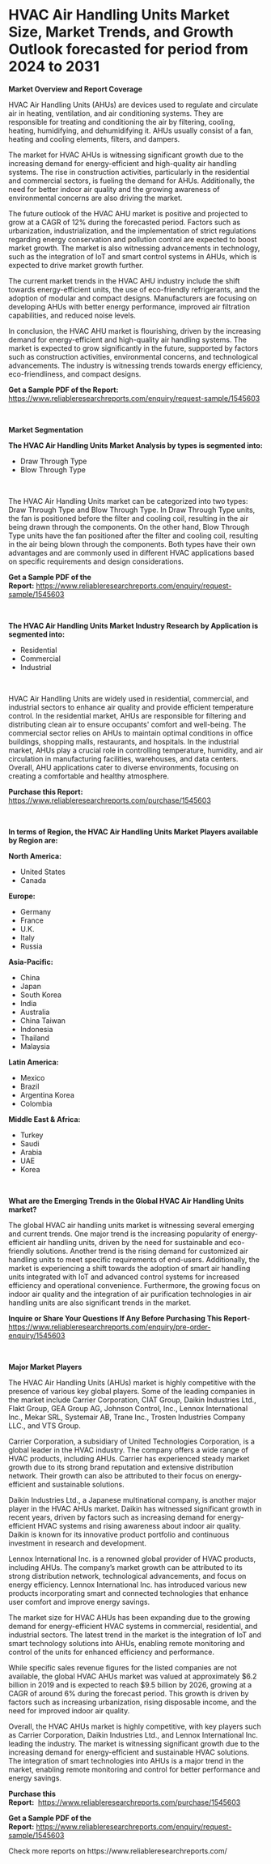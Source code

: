 <p><h1>HVAC Air Handling Units Market Size, Market Trends, and Growth Outlook forecasted for period from 2024 to 2031</h1></p><p><strong>Market Overview and Report Coverage</strong></p>
<p><p>HVAC Air Handling Units (AHUs) are devices used to regulate and circulate air in heating, ventilation, and air conditioning systems. They are responsible for treating and conditioning the air by filtering, cooling, heating, humidifying, and dehumidifying it. AHUs usually consist of a fan, heating and cooling elements, filters, and dampers.</p><p>The market for HVAC AHUs is witnessing significant growth due to the increasing demand for energy-efficient and high-quality air handling systems. The rise in construction activities, particularly in the residential and commercial sectors, is fueling the demand for AHUs. Additionally, the need for better indoor air quality and the growing awareness of environmental concerns are also driving the market.</p><p>The future outlook of the HVAC AHU market is positive and projected to grow at a CAGR of 12% during the forecasted period. Factors such as urbanization, industrialization, and the implementation of strict regulations regarding energy conservation and pollution control are expected to boost market growth. The market is also witnessing advancements in technology, such as the integration of IoT and smart control systems in AHUs, which is expected to drive market growth further.</p><p>The current market trends in the HVAC AHU industry include the shift towards energy-efficient units, the use of eco-friendly refrigerants, and the adoption of modular and compact designs. Manufacturers are focusing on developing AHUs with better energy performance, improved air filtration capabilities, and reduced noise levels.</p><p>In conclusion, the HVAC AHU market is flourishing, driven by the increasing demand for energy-efficient and high-quality air handling systems. The market is expected to grow significantly in the future, supported by factors such as construction activities, environmental concerns, and technological advancements. The industry is witnessing trends towards energy efficiency, eco-friendliness, and compact designs.</p></p>
<p><strong>Get a Sample PDF of the Report:</strong> <a href="https://www.reliableresearchreports.com/enquiry/request-sample/1545603">https://www.reliableresearchreports.com/enquiry/request-sample/1545603</a></p>
<p>&nbsp;</p>
<p><strong>Market Segmentation</strong></p>
<p><strong>The HVAC Air Handling Units Market Analysis by types is segmented into:</strong></p>
<p><ul><li>Draw Through Type</li><li>Blow Through Type</li></ul></p>
<p>&nbsp;</p>
<p><p>The HVAC Air Handling Units market can be categorized into two types: Draw Through Type and Blow Through Type. In Draw Through Type units, the fan is positioned before the filter and cooling coil, resulting in the air being drawn through the components. On the other hand, Blow Through Type units have the fan positioned after the filter and cooling coil, resulting in the air being blown through the components. Both types have their own advantages and are commonly used in different HVAC applications based on specific requirements and design considerations.</p></p>
<p><strong>Get a Sample PDF of the Report:</strong>&nbsp;<a href="https://www.reliableresearchreports.com/enquiry/request-sample/1545603">https://www.reliableresearchreports.com/enquiry/request-sample/1545603</a></p>
<p>&nbsp;</p>
<p><strong>The HVAC Air Handling Units Market Industry Research by Application is segmented into:</strong></p>
<p><ul><li>Residential</li><li>Commercial</li><li>Industrial</li></ul></p>
<p>&nbsp;</p>
<p><p>HVAC Air Handling Units are widely used in residential, commercial, and industrial sectors to enhance air quality and provide efficient temperature control. In the residential market, AHUs are responsible for filtering and distributing clean air to ensure occupants' comfort and well-being. The commercial sector relies on AHUs to maintain optimal conditions in office buildings, shopping malls, restaurants, and hospitals. In the industrial market, AHUs play a crucial role in controlling temperature, humidity, and air circulation in manufacturing facilities, warehouses, and data centers. Overall, AHU applications cater to diverse environments, focusing on creating a comfortable and healthy atmosphere.</p></p>
<p><strong>Purchase this Report:</strong>&nbsp; <a href="https://www.reliableresearchreports.com/purchase/1545603">https://www.reliableresearchreports.com/purchase/1545603</a></p>
<p>&nbsp;</p>
<p><strong>In terms of Region, the HVAC Air Handling Units Market Players available by Region are:</strong></p>
<p>
    <p> <strong> North America: </strong>
        <ul>
            <li>United States</li>
            <li>Canada</li>
        </ul>
        </p> 
    <p> <strong> Europe: </strong>
        <ul>
            <li>Germany</li>
            <li>France</li>
            <li>U.K.</li>
            <li>Italy</li>
            <li>Russia</li>
        </ul>
        </p> 
    <p> <strong> Asia-Pacific: </strong>
        <ul>
            <li>China</li>
            <li>Japan</li>
            <li>South Korea</li>
            <li>India</li>
            <li>Australia</li>
            <li>China Taiwan</li>
            <li>Indonesia</li>
            <li>Thailand</li>
            <li>Malaysia</li>
        </ul>
        </p> 
    <p> <strong> Latin America: </strong>
        <ul>
            <li>Mexico</li>
            <li>Brazil</li>
            <li>Argentina Korea</li>
            <li>Colombia</li>
        </ul>
        </p> 
    <p> <strong> Middle East & Africa: </strong>
        <ul>
            <li>Turkey</li>
            <li>Saudi</li>
            <li>Arabia</li>
            <li>UAE</li>
            <li>Korea</li>
        </ul>
    </p>
    </p>
<p>&nbsp;</p>
<p><strong>What are the Emerging Trends in the Global HVAC Air Handling Units market?</strong></p>
<p><p>The global HVAC air handling units market is witnessing several emerging and current trends. One major trend is the increasing popularity of energy-efficient air handling units, driven by the need for sustainable and eco-friendly solutions. Another trend is the rising demand for customized air handling units to meet specific requirements of end-users. Additionally, the market is experiencing a shift towards the adoption of smart air handling units integrated with IoT and advanced control systems for increased efficiency and operational convenience. Furthermore, the growing focus on indoor air quality and the integration of air purification technologies in air handling units are also significant trends in the market.</p></p>
<p><strong>Inquire or Share Your Questions If Any Before Purchasing This Report</strong>- <a href="https://www.reliableresearchreports.com/enquiry/pre-order-enquiry/1545603">https://www.reliableresearchreports.com/enquiry/pre-order-enquiry/1545603</a></p>
<p>&nbsp;</p>
<p><strong>Major Market Players</strong></p>
<p><p>The HVAC Air Handling Units (AHUs) market is highly competitive with the presence of various key global players. Some of the leading companies in the market include Carrier Corporation, CIAT Group, Daikin Industries Ltd., Flakt Group, GEA Group AG, Johnson Control, Inc., Lennox International Inc., Mekar SRL, Systemair AB, Trane Inc., Trosten Industries Company LLC., and VTS Group.</p><p>Carrier Corporation, a subsidiary of United Technologies Corporation, is a global leader in the HVAC industry. The company offers a wide range of HVAC products, including AHUs. Carrier has experienced steady market growth due to its strong brand reputation and extensive distribution network. Their growth can also be attributed to their focus on energy-efficient and sustainable solutions.</p><p>Daikin Industries Ltd., a Japanese multinational company, is another major player in the HVAC AHUs market. Daikin has witnessed significant growth in recent years, driven by factors such as increasing demand for energy-efficient HVAC systems and rising awareness about indoor air quality. Daikin is known for its innovative product portfolio and continuous investment in research and development.</p><p>Lennox International Inc. is a renowned global provider of HVAC products, including AHUs. The company’s market growth can be attributed to its strong distribution network, technological advancements, and focus on energy efficiency. Lennox International Inc. has introduced various new products incorporating smart and connected technologies that enhance user comfort and improve energy savings.</p><p>The market size for HVAC AHUs has been expanding due to the growing demand for energy-efficient HVAC systems in commercial, residential, and industrial sectors. The latest trend in the market is the integration of IoT and smart technology solutions into AHUs, enabling remote monitoring and control of the units for enhanced efficiency and performance.</p><p>While specific sales revenue figures for the listed companies are not available, the global HVAC AHUs market was valued at approximately $6.2 billion in 2019 and is expected to reach $9.5 billion by 2026, growing at a CAGR of around 6% during the forecast period. This growth is driven by factors such as increasing urbanization, rising disposable income, and the need for improved indoor air quality.</p><p>Overall, the HVAC AHUs market is highly competitive, with key players such as Carrier Corporation, Daikin Industries Ltd., and Lennox International Inc. leading the industry. The market is witnessing significant growth due to the increasing demand for energy-efficient and sustainable HVAC solutions. The integration of smart technologies into AHUs is a major trend in the market, enabling remote monitoring and control for better performance and energy savings.</p></p>
<p><strong>Purchase this Report:</strong>&nbsp;&nbsp;<a href="https://www.reliableresearchreports.com/purchase/1545603">https://www.reliableresearchreports.com/purchase/1545603</a></p>
<p></p>
<p><strong>Get a Sample PDF of the Report:</strong>&nbsp;<a href="https://www.reliableresearchreports.com/enquiry/request-sample/1545603">https://www.reliableresearchreports.com/enquiry/request-sample/1545603</a></p>
<p>Check more reports on https://www.reliableresearchreports.com/</p>